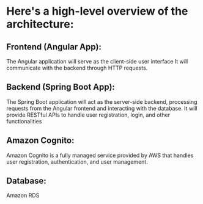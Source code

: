 # Here's a high-level overview of the architecture:

## Frontend (Angular App):
The Angular application will serve as the client-side user interface
It will communicate with the backend through HTTP requests.

## Backend (Spring Boot App):
The Spring Boot application will act as the server-side backend, processing requests from the Angular frontend and interacting with the database.
It will provide RESTful APIs to handle user registration, login, and other functionalities

## Amazon Cognito:
Amazon Cognito is a fully managed service provided by AWS that handles user registration, authentication, and user management.

## Database:
Amazon RDS


